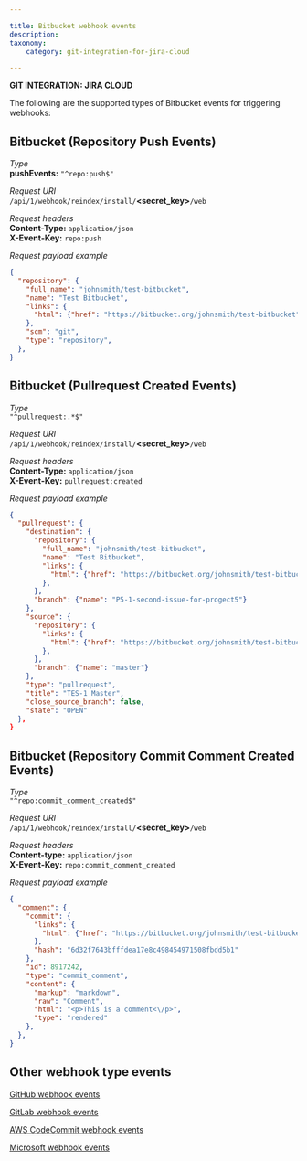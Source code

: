 ```yaml
---

title: Bitbucket webhook events
description:
taxonomy:
    category: git-integration-for-jira-cloud

---
```

**GIT INTEGRATION: JIRA CLOUD**

The following are the supported types of Bitbucket events for triggering webhooks:

## Bitbucket (Repository Push Events)

_Type_<br>
**pushEvents:** `"^repo:push$"`

_Request URI_<br>
`/api/1/webhook/reindex/install/`**\<secret\_key\>**`/web`

_Request headers_<br>
**Content-Type:** `application/json`<br>
**X-Event-Key:** `repo:push`

_Request payload example_<br>
```json
{  
  "repository": {
    "full_name": "johnsmith/test-bitbucket",
    "name": "Test Bitbucket",
    "links": {
      "html": {"href": "https://bitbucket.org/johnsmith/test-bitbucket"},
    },
    "scm": "git",
    "type": "repository",
  },
}
```

## Bitbucket (Pullrequest Created Events)

_Type_<br>
`"^pullrequest:.*$"`

_Request URI_<br>
`/api/1/webhook/reindex/install/`**\<secret\_key\>**`/web`

_Request headers_<br>
**Content-Type:** `application/json`<br>
**X-Event-Key:** `pullrequest:created`

_Request payload example_<br>
```json
{
  "pullrequest": {
    "destination": {
      "repository": {
        "full_name": "johnsmith/test-bitbucket",
        "name": "Test Bitbucket",
        "links": {
          "html": {"href": "https://bitbucket.org/johnsmith/test-bitbucket"}
        },
      },
      "branch": {"name": "P5-1-second-issue-for-progect5"}
    },
    "source": {
      "repository": {
        "links": {
          "html": {"href": "https://bitbucket.org/johnsmith/test-bitbucket"},                  },
        },
      },
      "branch": {"name": "master"}
    },
    "type": "pullrequest",
    "title": "TES-1 Master",     
    "close_source_branch": false,
    "state": "OPEN"    
  },  
}
```

## Bitbucket (Repository Commit Comment Created Events)

_Type_<br>
`"^repo:commit_comment_created$"`

_Request URI_<br>
`/api/1/webhook/reindex/install/`**\<secret\_key\>**`/web`

_Request headers_<br>
**Content-type:** `application/json`<br>
**X-Event-Key:** `repo:commit_comment_created`

_Request payload example_<br>
```json
{
  "comment": {
    "commit": {
      "links": {
        "html": {"href": "https://bitbucket.org/johnsmith/test-bitbucket/commits/6d32f7643bfffdea17e8c498454971508fbdd5b1"}
      },
      "hash": "6d32f7643bfffdea17e8c498454971508fbdd5b1"
    },
    "id": 8917242,
    "type": "commit_comment",    
    "content": {
      "markup": "markdown",
      "raw": "Comment",
      "html": "<p>This is a comment<\/p>",
      "type": "rendered"
    },  
  },
}
```

## Other webhook type events

[GitHub webhook events](/git-integration-for-jira-cloud/gitHub-webhook-events)

[GitLab webhook events](/git-integration-for-jira-cloud/gitlab-webhook-events)

[AWS CodeCommit webhook events](/git-integration-for-jira-cloud/aws-codecommit-webhook-events)

[Microsoft webhook events](/git-integration-for-jira-cloud/microsoft-webhook-events)

